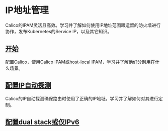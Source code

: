# IP地址管理

Calico的IPAM灵活且高效。学习并了解如何使用IP地址范围跟遗留的防火墙进行协作，发布Kubernetes的Service IP，以及其它知识。

## [开始](01开始.md)

配置Calico，使用Calico IPAM或host-local IPAM，学习并了解他们分别用在什么场景。

## [配置IP自动探测](#02配置IP自动探测.md)

Calico的IP自动探测确保路由时使用了正确的IP地址。学习并了解如何对其进行定制。

## [配置dual stack或仅IPv6](#03配置dual%20stack或仅IPv6.md)